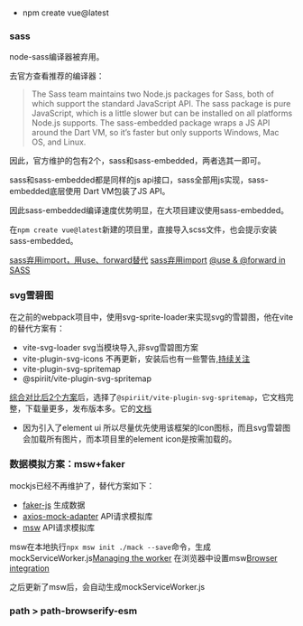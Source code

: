 ### 

* npm create vue@latest

### sass

node-sass编译器被弃用。

去官方查看推荐的编译器：

> The Sass team maintains two Node.js packages for Sass, both of which support the standard JavaScript API. The sass package is pure JavaScript, which is a little slower but can be installed on all platforms Node.js supports. The sass-embedded package wraps a JS API around the Dart VM, so it’s faster but only supports Windows, Mac OS, and Linux.

因此，官方维护的包有2个，sass和sass-embedded，两者选其一即可。

sass和sass-embedded都是同样的js api接口，sass全部用js实现，sass-embedded底层使用 Dart VM包装了JS API。

因此sass-embedded编译速度优势明显，在大项目建议使用sass-embedded。

在`npm create vue@latest`新建的项目里，直接导入scss文件，也会提示安装sass-embedded。

[sass弃用import，用use、forward替代](https://sass-lang.com/documentation/breaking-changes/import/)
[sass弃用import](https://sass-lang.com/blog/import-is-deprecated/)
[@use & @forward in SASS](https://mr-alien.medium.com/use-forward-in-sass-70b9cd44218b)

### svg雪碧图

在之前的webpack项目中，使用svg-sprite-loader来实现svg的雪碧图，他在vite的替代方案有：

* vite-svg-loader svg当模块导入,非svg雪碧图方案
* vite-plugin-svg-icons 不再更新，安装后也有一些警告,[持续关注](https://github.com/vbenjs/vite-plugin-svg-icons/issues/107)
* vite-plugin-svg-spritemap
* @spiriit/vite-plugin-svg-spritemap 

[综合对比后2个方案](https://npmpackage.info/)后，选择了`@spiriit/vite-plugin-svg-spritemap`，它文档完整，下载量更多，发布版本多。它的[文档](https://spiriitlabs.github.io/vite-plugin-svg-spritemap/)

- 因为引入了element ui 所以尽量优先使用该框架的Icon图标，而且svg雪碧图会加载所有图片，而本项目里的element icon是按需加载的。

### 数据模拟方案：msw+faker

mockjs已经不再维护了，替代方案如下：
* [faker-js](https://github.com/faker-js/faker) 生成数据
* [axios-mock-adapter](https://github.com/ctimmerm/axios-mock-adapter) API请求模拟库
* [msw](https://mswjs.io/) API请求模拟库

msw在本地执行`npx msw init ./mack --save`命令，生成mockServiceWorker.js[Managing the worker](https://mswjs.io/docs/best-practices/managing-the-worker/)
在浏览器中设置msw[Browser integration](https://mswjs.io/docs/integrations/browser)

之后更新了msw后，会自动生成mockServiceWorker.js

### path > path-browserify-esm
